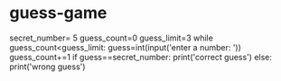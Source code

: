 # guess-game
secret_number= 5
guess_count=0
guess_limit=3
while guess_count<guess_limit:
    guess=int(input('enter a number: '))
    guess_count+=1
    if guess==secret_number:
        print('correct guess')
    else:
        print('wrong guess')
